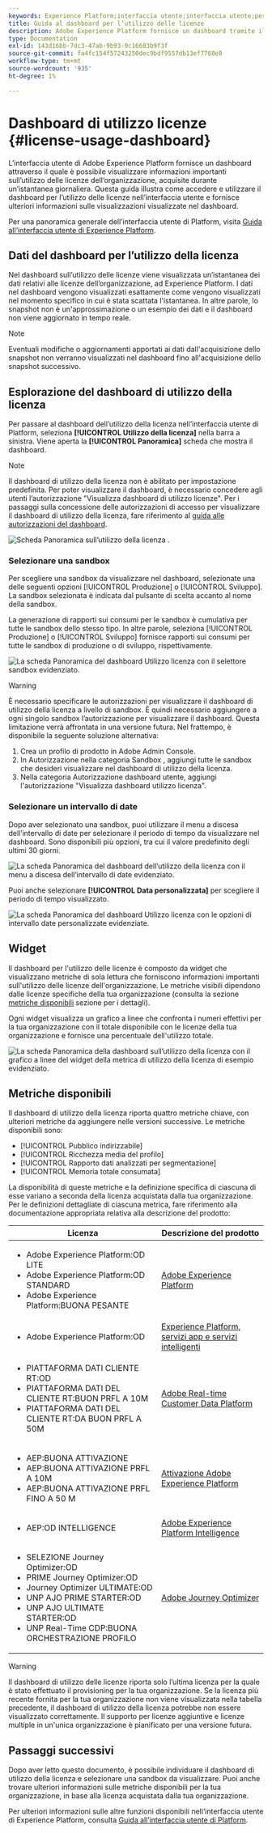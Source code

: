 ```yaml
---
keywords: Experience Platform;interfaccia utente;interfaccia utente;personalizzazione;dashboard utilizzo licenza;dashboard;utilizzo licenza;adesione;consumo
title: Guida al dashboard per l’utilizzo delle licenze
description: Adobe Experience Platform fornisce un dashboard tramite il quale è possibile visualizzare informazioni importanti sull’utilizzo delle licenze dell’organizzazione.
type: Documentation
exl-id: 143d16bb-7dc3-47ab-9b93-9c16683b9f3f
source-git-commit: fa4fc154f57243250dec9bdf9557db13ef7768e8
workflow-type: tm+mt
source-wordcount: '935'
ht-degree: 1%

---
```


# Dashboard di utilizzo licenze {#license-usage-dashboard}

L’interfaccia utente di Adobe Experience Platform fornisce un dashboard attraverso il quale è possibile visualizzare informazioni importanti sull’utilizzo delle licenze dell’organizzazione, acquisite durante un’istantanea giornaliera. Questa guida illustra come accedere e utilizzare il dashboard per l’utilizzo delle licenze nell’interfaccia utente e fornisce ulteriori informazioni sulle visualizzazioni visualizzate nel dashboard.

Per una panoramica generale dell’interfaccia utente di Platform, visita [Guida all’interfaccia utente di Experience Platform](../../landing/ui-guide.md).

## Dati del dashboard per l’utilizzo della licenza

Nel dashboard sull’utilizzo delle licenze viene visualizzata un’istantanea dei dati relativi alle licenze dell’organizzazione, ad Experience Platform. I dati nel dashboard vengono visualizzati esattamente come vengono visualizzati nel momento specifico in cui è stata scattata l&#39;istantanea. In altre parole, lo snapshot non è un&#39;approssimazione o un esempio dei dati e il dashboard non viene aggiornato in tempo reale.

>[!NOTE]
>
>Eventuali modifiche o aggiornamenti apportati ai dati dall&#39;acquisizione dello snapshot non verranno visualizzati nel dashboard fino all&#39;acquisizione dello snapshot successivo.

## Esplorazione del dashboard di utilizzo della licenza

Per passare al dashboard dell’utilizzo della licenza nell’interfaccia utente di Platform, seleziona **[!UICONTROL Utilizzo della licenza]** nella barra a sinistra. Viene aperta la **[!UICONTROL Panoramica]** scheda che mostra il dashboard.

>[!NOTE]
>
>Il dashboard di utilizzo della licenza non è abilitato per impostazione predefinita. Per poter visualizzare il dashboard, è necessario concedere agli utenti l’autorizzazione &quot;Visualizza dashboard di utilizzo licenze&quot;. Per i passaggi sulla concessione delle autorizzazioni di accesso per visualizzare il dashboard di utilizzo della licenza, fare riferimento al [guida alle autorizzazioni del dashboard](../permissions.md).

![Scheda Panoramica sull’utilizzo della licenza .](../images/license-usage/dashboard-overview.png)

### Selezionare una sandbox

Per scegliere una sandbox da visualizzare nel dashboard, selezionate una delle seguenti opzioni [!UICONTROL Produzione] o [!UICONTROL Sviluppo]. La sandbox selezionata è indicata dal pulsante di scelta accanto al nome della sandbox.

La generazione di rapporti sui consumi per le sandbox è cumulativa per tutte le sandbox dello stesso tipo. In altre parole, seleziona [!UICONTROL Produzione] o [!UICONTROL Sviluppo] fornisce rapporti sui consumi per tutte le sandbox di produzione o di sviluppo, rispettivamente.

![La scheda Panoramica del dashboard Utilizzo licenza con il selettore sandbox evidenziato.](../images/license-usage/select-sandbox.png)

>[!WARNING]
>
>È necessario specificare le autorizzazioni per visualizzare il dashboard di utilizzo della licenza a livello di sandbox. È quindi necessario aggiungere a ogni singolo sandbox l’autorizzazione per visualizzare il dashboard. Questa limitazione verrà affrontata in una versione futura. Nel frattempo, è disponibile la seguente soluzione alternativa:
>
>1. Crea un profilo di prodotto in Adobe Admin Console.
>2. In Autorizzazione nella categoria Sandbox , aggiungi tutte le sandbox che desideri visualizzare nel dashboard di utilizzo della licenza.
>3. Nella categoria Autorizzazione dashboard utente, aggiungi l&#39;autorizzazione &quot;Visualizza dashboard utilizzo licenza&quot;.


### Selezionare un intervallo di date

Dopo aver selezionato una sandbox, puoi utilizzare il menu a discesa dell’intervallo di date per selezionare il periodo di tempo da visualizzare nel dashboard. Sono disponibili più opzioni, tra cui il valore predefinito degli ultimi 30 giorni.

![La scheda Panoramica del dashboard dell’utilizzo della licenza con il menu a discesa dell’intervallo di date evidenziato.](../images/license-usage/select-date-range.png)

Puoi anche selezionare **[!UICONTROL Data personalizzata]** per scegliere il periodo di tempo visualizzato.

![La scheda Panoramica del dashboard Utilizzo licenza con le opzioni di intervallo date personalizzate evidenziate.](../images/license-usage/select-custom-date.png)

## Widget

Il dashboard per l&#39;utilizzo delle licenze è composto da widget che visualizzano metriche di sola lettura che forniscono informazioni importanti sull&#39;utilizzo delle licenze dell&#39;organizzazione. Le metriche visibili dipendono dalle licenze specifiche della tua organizzazione (consulta la sezione [metriche disponibili](#available-metrics) sezione per i dettagli).

Ogni widget visualizza un grafico a linee che confronta i numeri effettivi per la tua organizzazione con il totale disponibile con le licenze della tua organizzazione e fornisce una percentuale dell&#39;utilizzo totale.

![La scheda Panoramica della dashboard sull’utilizzo della licenza con il grafico a linee del widget della metrica di utilizzo della licenza di esempio evidenziato.](../images/license-usage/widgets.png)

## Metriche disponibili

Il dashboard di utilizzo della licenza riporta quattro metriche chiave, con ulteriori metriche da aggiungere nelle versioni successive. Le metriche disponibili sono:

* [!UICONTROL Pubblico indirizzabile]
* [!UICONTROL Ricchezza media del profilo]
* [!UICONTROL Rapporto dati analizzati per segmentazione]
* [!UICONTROL Memoria totale consumata]

La disponibilità di queste metriche e la definizione specifica di ciascuna di esse variano a seconda della licenza acquistata dalla tua organizzazione. Per le definizioni dettagliate di ciascuna metrica, fare riferimento alla documentazione appropriata relativa alla descrizione del prodotto:

| Licenza | Descrizione del prodotto |
|---|---|
| <ul><li>Adobe Experience Platform:OD LITE</li><li>Adobe Experience Platform:OD STANDARD</li><li>Adobe Experience Platform:BUONA PESANTE</li></ul> | [Adobe Experience Platform](https://helpx.adobe.com/legal/product-descriptions/adobe-experience-platform.html) |
| <ul><li>Adobe Experience Platform:OD</li></ul> | [Experience Platform, servizi app e servizi intelligenti](https://helpx.adobe.com/legal/product-descriptions/exp-platform-app-svcs.html) |
| <ul><li>PIATTAFORMA DATI CLIENTE RT:OD</li><li>PIATTAFORMA DATI DEL CLIENTE RT:BUON PRFL A 10M</li><li>PIATTAFORMA DATI DEL CLIENTE RT:DA BUON PRFL A 50M</li></ul> | [Adobe Real-time Customer Data Platform](https://helpx.adobe.com/legal/product-descriptions/real-time-customer-data-platform.html) |
| <ul><li>AEP:BUONA ATTIVAZIONE</li><li>AEP:BUONA ATTIVAZIONE PRFL A 10M</li><li>AEP:BUONA ATTIVAZIONE PRFL FINO A 50 M</li></ul> | [Attivazione Adobe Experience Platform](https://helpx.adobe.com/legal/product-descriptions/adobe-experience-platform0.html) |
| <ul><li>AEP:OD INTELLIGENCE</li></ul> | [Adobe Experience Platform Intelligence](https://helpx.adobe.com/legal/product-descriptions/adobe-experience-platform-intelligence---product-description.html) |
| <ul><li>SELEZIONE Journey Optimizer:OD</li><li>PRIME Journey Optimizer:OD</li><li>Journey Optimizer ULTIMATE:OD</li><li>UNP AJO PRIME STARTER:OD</li><li>UNP AJO ULTIMATE STARTER:OD</li><li>UNP Real-Time CDP:BUONA ORCHESTRAZIONE PROFILO</li></ul> | [Adobe Journey Optimizer](https://helpx.adobe.com/it/legal/product-descriptions/adobe-journey-optimizer.html) |

>[!WARNING]
>
>Il dashboard di utilizzo delle licenze riporta solo l’ultima licenza per la quale è stato effettuato il provisioning per la tua organizzazione. Se la licenza più recente fornita per la tua organizzazione non viene visualizzata nella tabella precedente, il dashboard di utilizzo della licenza potrebbe non essere visualizzato correttamente. Il supporto per licenze aggiuntive e licenze multiple in un&#39;unica organizzazione è pianificato per una versione futura.

## Passaggi successivi

Dopo aver letto questo documento, è possibile individuare il dashboard di utilizzo della licenza e selezionare una sandbox da visualizzare. Puoi anche trovare ulteriori informazioni sulle metriche disponibili per la tua organizzazione, in base alla licenza acquistata dalla tua organizzazione.

Per ulteriori informazioni sulle altre funzioni disponibili nell’interfaccia utente di Experience Platform, consulta [Guida all’interfaccia utente di Platform](../../landing/ui-guide.md).

